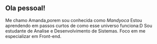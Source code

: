## Ola pessoal! 

Me chamo Amanda,porem sou conhecida como *Mandyoca*
Estou aprendendo em passos curtos de como esse universo funciona:D
Sou estudante de Analise e Desenvolvimento de Sistemas.
Foco em me especializar em Front-end.
